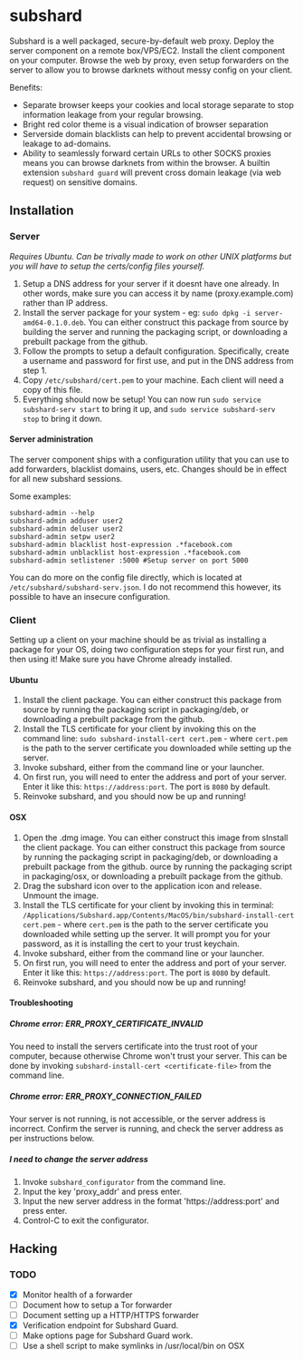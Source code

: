 # subshard

Subshard is a well packaged, secure-by-default web proxy. Deploy the server component on a remote box/VPS/EC2. Install the client component on your computer. Browse the web by
proxy, even setup forwarders on the server to allow you to browse darknets without messy config on your client.

Benefits:

 * Separate browser keeps your cookies and local storage separate to stop information leakage from your regular browsing.
 * Bright red color theme is a visual indication of browser separation
 * Serverside domain blacklists can help to prevent accidental browsing or leakage to ad-domains.
 * Ability to seamlessly forward certain URLs to other SOCKS proxies means you can browse darknets from within the browser. A builtin extension `subshard guard` will prevent cross domain leakage (via web request) on sensitive domains.

## Installation

### Server

_Requires Ubuntu. Can be trivally made to work on other UNIX platforms but you will have to setup the certs/config files yourself._

1. Setup a DNS address for your server if it doesnt have one already. In other words, make sure you can access it by name (proxy.example.com) rather than IP address.
2. Install the server package for your system - eg: `sudo dpkg -i server-amd64-0.1.0.deb`. You can either construct this package from source by building the server and running
the packaging script, or downloading a prebuilt package from the github.
3. Follow the prompts to setup a default configuration. Specifically, create a username and password for first use, and put in the DNS address from step 1.
4. Copy `/etc/subshard/cert.pem` to your machine. Each client will need a copy of this file.
5. Everything should now be setup! You can now run `sudo service subshard-serv start` to bring it up, and `sudo service subshard-serv stop` to bring it down.

#### Server administration

The server component ships with a configuration utility that you can use to add forwarders, blacklist domains, users, etc. Changes should be in effect for all new
subshard sessions.

Some examples:

```shell
subshard-admin --help
subshard-admin adduser user2
subshard-admin deluser user2
subshard-admin setpw user2
subshard-admin blacklist host-expression .*facebook.com
subshard-admin unblacklist host-expression .*facebook.com
subshard-admin setlistener :5000 #Setup server on port 5000
```

You can do more on the config file directly, which is located at `/etc/subshard/subshard-serv.json`. I do not recommend this however, its possible to have an insecure configuration.

### Client

Setting up a client on your machine should be as trivial as installing a package for your OS, doing two configuration steps for your first run, and then using it!
Make sure you have Chrome already installed.

#### Ubuntu

1. Install the client package. You can either construct this package from source by running the packaging script in packaging/deb, or downloading a prebuilt package from the github.
2. Install the TLS certificate for your client by invoking this on the command line: `sudo subshard-install-cert cert.pem` - where `cert.pem` is the path to the server certificate you downloaded while setting up the server.
3. Invoke subshard, either from the command line or your launcher.
4. On first run, you will need to enter the address and port of your server. Enter it like this: `https://address:port`. The port is `8080` by default.
5. Reinvoke subshard, and you should now be up and running!

#### OSX

1. Open the .dmg image. You can either construct this image from sInstall the client package. You can either construct this package from source by running the packaging script in packaging/deb, or downloading a prebuilt package from the github.
ource by running the packaging script in packaging/osx, or downloading a prebuilt package from the github.
2. Drag the subshard icon over to the application icon and release. Unmount the image.
3. Install the TLS certificate for your client by invoking this in terminal: `/Applications/Subshard.app/Contents/MacOS/bin/subshard-install-cert cert.pem` - where `cert.pem` is the path to the server certificate you downloaded while setting up the server. It will prompt you for your password, as it is installing the cert to your trust keychain.
4. Invoke subshard, either from the command line or your launcher.
5. On first run, you will need to enter the address and port of your server. Enter it like this: `https://address:port`. The port is `8080` by default.
6. Reinvoke subshard, and you should now be up and running!

#### Troubleshooting

##### Chrome error: ERR_PROXY_CERTIFICATE_INVALID

You need to install the servers certificate into the trust root of your computer, because otherwise Chrome won't trust your server. This can be done by invoking `subshard-install-cert <certificate-file>` from the command line.

##### Chrome error: ERR_PROXY_CONNECTION_FAILED

Your server is not running, is not accessible, or the server address is incorrect. Confirm the server is running, and check the server address as per instructions below.

##### I need to change the server address

1. Invoke `subshard_configurator` from the command line.
2. Input the key 'proxy_addr' and press enter.
3. Input the new server address in the format 'https://address:port' and press enter.
3. Control-C to exit the configurator.

## Hacking

### TODO

 - [x] Monitor health of a forwarder
 - [ ] Document how to setup a Tor forwarder
 - [ ] Document setting up a HTTP/HTTPS forwarder
 - [x] Verification endpoint for Subshard Guard.
 - [ ] Make options page for Subshard Guard work.
 - [ ] Use a shell script to make symlinks in /usr/local/bin on OSX
